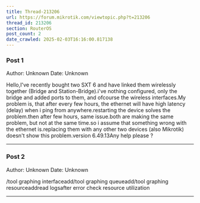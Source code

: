 ```yaml
---
title: Thread-213206
url: https://forum.mikrotik.com/viewtopic.php?t=213206
thread_id: 213206
section: RouterOS
post_count: 2
date_crawled: 2025-02-03T16:16:00.817138
---
```


### Post 1
Author: Unknown
Date: Unknown

Hello,I've recently bought two SXT 6 and have linked them wirelessly together (Bridge and Station-Bridge).i've nothing configured, only the bridge and added ports to them, and ofcourse the wireless interfaces.My problem is, that after every few hours, the ethernet will have high latency (delay) when i ping from anywhere.restarting the device solves the problem.then after few hours, same issue.both are making the same problem, but not at the same time.so i assume that something wrong with the ethernet is.replacing them with any other two devices (also Mikrotik) doesn't show this problem.version 6.49.13Any help please ?

---
### Post 2
Author: Unknown
Date: Unknown

/tool graphing interfaceadd/tool graphing queueadd/tool graphing resourceaddread logsafter error check resource utilization

---

